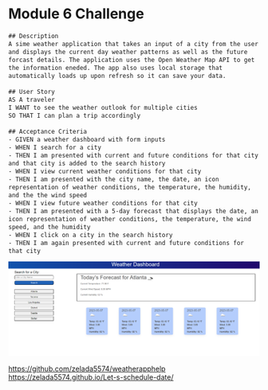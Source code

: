 # Module 6 Challenge

    ## Description
    A sime weather application that takes an input of a city from the user and displays the current day weather patterns as well as the future forcast details. The application uses the Open Weather Map API to get the information eneded. The app also uses local storage that automatically loads up upon refresh so it can save your data.

    ## User Story
    AS A traveler
    I WANT to see the weather outlook for multiple cities
    SO THAT I can plan a trip accordingly

    ## Acceptance Criteria
    - GIVEN a weather dashboard with form inputs
    - WHEN I search for a city
    - THEN I am presented with current and future conditions for that city and that city is added to the search history
    - WHEN I view current weather conditions for that city
    - THEN I am presented with the city name, the date, an icon representation of weather conditions, the temperature, the humidity, and the the wind speed
    - WHEN I view future weather conditions for that city
    - THEN I am presented with a 5-day forecast that displays the date, an icon representation of weather conditions, the temperature, the wind speed, and the humidity
    - WHEN I click on a city in the search history
    - THEN I am again presented with current and future conditions for that city


![alt text](./Assets/images/screenshot.PNG)

https://github.com/zelada5574/weatherapphelp
https://zelada5574.github.io/Let-s-schedule-date/ 
